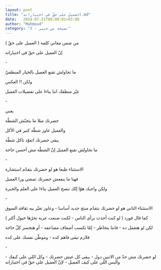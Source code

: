 ```yaml
---
layout: post
title: "العميل على حقّ في اختياراته.md"
date:   2024-07-21T00:00:01+03:00
author: "Mahmoud"
category: "2 - نصيحة من خبير"
---
```

من ضمن معاني كلمة ( العميل على حقّ )

إنّ العميل على حقّ في اختياراته

\-

ما تحاولش تقنع العميل بالخيار المنطقيّ

ولكن !! العكس

غيّر منطقك انتا بناءا على تفضيلات العميل

\-

يعني

حضرتك مثلا ما بتحبّش الشطّة

والعميل عاوز شطّة كتير في الأكل

يبقى حضرتك اتعوّد تاكل شطّة

ما تحاولش تقنع العميل إنّ الشطّة مش أحسن حاجة

\-

الاستثناء طبعا هو لو حضرتك بتقدّم استشارة

فهنا ما ينفعش حضرتك تمشي ورا العميل

ولكن واجبك هوّا إنّك تنصح العميل بناءا على العلم
والخبرة

\-

الاستثناء التاني هو لو حضرتك بتقدّم منتج جديد أساسا -
وعاوز تغيّر بيه ثقافة السوق

كما قال فورد ( لو كنت أخذت برأي الناس - لكنت صنعت عربة
تجرّها خيول أكثر )

لكن لو هتعمل ده - فانتا بتخاطر - إمّا تكسب أضعاف مضاعفة -
أو هتخسر كلّ حاجة

فلازم تبقى فاهم كده - وموطّن نفسك على كده

\-

لو حضرتك مش حدّ من الاتنين دول - يبقى كل عيش حضرتك - وكل
اللي على كيفك - والبس اللي على كيف العميل - لإنّ العميل على حقّ في
اختياراته
